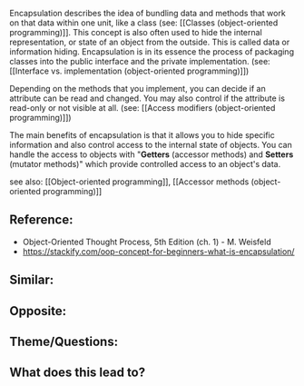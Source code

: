 Encapsulation describes the idea of bundling data and methods that work on that data within one unit, like a class (see: [[Classes (object-oriented programming)]]. This concept is also often used to hide the internal representation, or state of an object from the outside. This is called data or information hiding. Encapsulation is in its essence the process of packaging classes into the public interface and the private implementation. (see: [[Interface vs. implementation (object-oriented programming)]])

Depending on the methods that you implement, you can decide if an attribute can be read and changed. You may also control if the attribute is read-only or not visible at all. (see: [[Access modifiers (object-oriented programming)]])

The main benefits of encapsulation is that it allows you to hide specific information and also control access to the internal state of objects. You can handle the access to objects with "**Getters** (accessor methods) and **Setters** (mutator methods)" which provide controlled access to an object's data.

see also: [[Object-oriented programming]], [[Accessor methods (object-oriented programming)]]

## Reference:
- Object-Oriented Thought Process, 5th Edition (ch. 1) - M. Weisfeld
- https://stackify.com/oop-concept-for-beginners-what-is-encapsulation/

## Similar:

## Opposite:

## Theme/Questions:

## What does this lead to?




